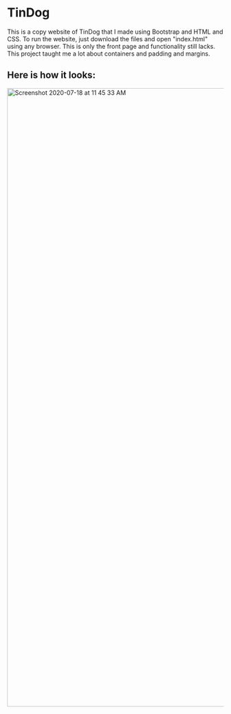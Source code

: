 # TinDog

This is a copy website of TinDog that I made using Bootstrap and HTML and CSS. To run the website, just download the files and open "index.html" using any browser. This is only the front page and functionality still lacks. This project taught me a lot about containers and padding and margins.


## Here is how it looks: 

<img width="1440" alt="Screenshot 2020-07-18 at 11 45 33 AM" src="https://user-images.githubusercontent.com/65245684/87846272-5315dc00-c8ec-11ea-9331-c6c29ad5dcdc.png">


